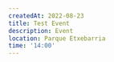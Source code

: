 ```yaml
---
createdAt: 2022-08-23
title: Test Event
description: Event
location: Parque Etxebarria
time: '14:00'
---
```

